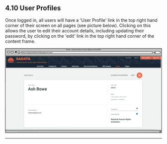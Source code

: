 ## 4.10 User Profiles

Once logged in, all users will have a 'User Profile' link in the top right hand corner of their screen on all pages \(see picture below\). Clicking on this allows the user to edit their account details, including updating their password, by clicking on the 'edit' link in the top right hand corner of the content frame. 

![](../assets/User_Profile_2.png)

---



